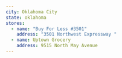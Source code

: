 ```yaml
---
city: Oklahoma City
state: oklahoma
stores:
  - name: "Buy For Less #3501"
    address: "3501 Northwest Expressway "
  - name: Uptown Grocery
    address: 9515 North May Avenue
---
```

